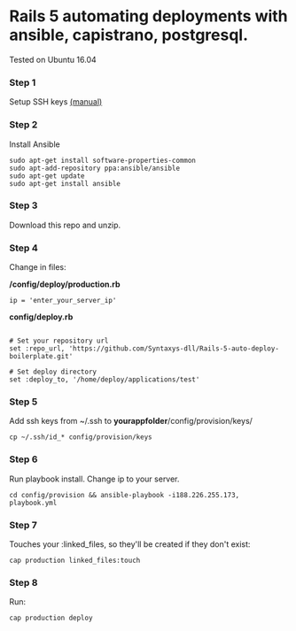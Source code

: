# Rails 5 automating deployments with ansible, capistrano, postgresql.

Tested on Ubuntu 16.04 

### Step 1

Setup SSH keys [(manual)](https://www.digitalocean.com/community/tutorials/how-to-set-up-ssh-keys--2)

### Step 2

Install Ansible

```
sudo apt-get install software-properties-common
sudo apt-add-repository ppa:ansible/ansible
sudo apt-get update
sudo apt-get install ansible
```
### Step 3

Download this repo and unzip.

### Step 4

Change in files:

**/config/deploy/production.rb**

`ip = 'enter_your_server_ip'`

**config/deploy.rb**

```

# Set your repository url
set :repo_url, 'https://github.com/Syntaxys-dll/Rails-5-auto-deploy-boilerplate.git'

# Set deploy directory
set :deploy_to, '/home/deploy/applications/test'

```

### Step 5

Add ssh keys from ~/.ssh to **yourappfolder**/config/provision/keys/
```
cp ~/.ssh/id_* config/provision/keys
```

### Step 6

Run playbook install. Change ip to your server.

`cd config/provision && ansible-playbook -i188.226.255.173, playbook.yml`

### Step 7

Touches your :linked_files, so they'll be created if they don't exist:

`cap production linked_files:touch`

### Step 8

Run:

`cap production deploy`
